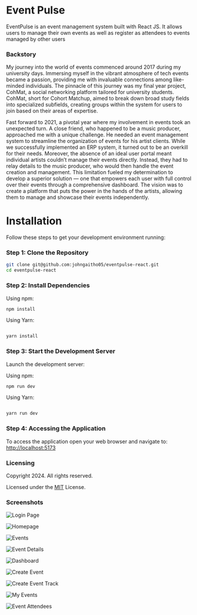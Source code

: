 # Event Pulse
EventPulse is an event management system built with React JS. It allows users to manage their own events as well as register as attendees to events managed by other users

### Backstory
My journey into the world of events commenced around 2017 during my university days. Immersing myself in the vibrant atmosphere of tech events became a passion, providing me with invaluable connections among like-minded individuals. The pinnacle of this journey was my final year project, CohMat, a social networking platform tailored for university students. CohMat, short for Cohort Matchup, aimed to break down broad study fields into specialized subfields, creating groups within the system for users to join based on their areas of expertise.

Fast forward to 2021, a pivotal year where my involvement in events took an unexpected turn. A close friend, who happened to be a music producer, approached me with a unique challenge. He needed an event management system to streamline the organization of events for his artist clients. While we successfully implemented an ERP system, it turned out to be an overkill for their needs. Moreover, the absence of an ideal user portal meant individual artists couldn’t manage their events directly. Instead, they had to relay details to the music producer, who would then handle the event creation and management. This limitation fueled my determination to develop a superior solution — one that empowers each user with full control over their events through a comprehensive dashboard. The vision was to create a platform that puts the power in the hands of the artists, allowing them to manage and showcase their events independently.

# Installation

Follow these steps to get your development environment running:

### Step 1: Clone the Repository

```bash
git clone git@github.com:johngaitho05/eventpulse-react.git
cd eventpulse-react
```

### Step 2: Install Dependencies

Using npm:

```bash
npm install
```

Using Yarn:

```bash

yarn install
```

### Step 3: Start the Development Server

Launch the development server:

Using npm:

```bash
npm run dev
```

Using Yarn:

```bash

yarn run dev
```

### Step 4: Accessing the Application

To access the application open your web browser and navigate to: <http://localhost:5173>

### Licensing
Copyright 2024. All rights reserved.

Licensed under the [MIT](https://github.com/ivanagui2/VMQemuVGA/blob/master/LICENSE.txt) License.

### Screenshots
![Login Page](./src/assets/login.png)

![Homepage](./src/assets/homepage.png)

![Events](./src/assets/events.png)

![Event Details](./src/assets/details.png)

![Dashboard](./src/assets/dashboard.png)

![Create Event](./src/assets/create-event.png)

![Create Event Track](./src/assets/create-event-track.png)

![My Events](./src/assets/my-events.png)

![Event Attendees](./src/assets/event-attendees.png)
